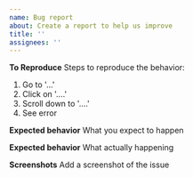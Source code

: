 ```yaml
---
name: Bug report
about: Create a report to help us improve
title: ''
assignees: ''
---
```


**To Reproduce**
Steps to reproduce the behavior:

1. Go to '...'
2. Click on '....'
3. Scroll down to '....'
4. See error

**Expected behavior**
What you expect to happen

**Expected behavior**
What actually happening

**Screenshots**
Add a screenshot of the issue
